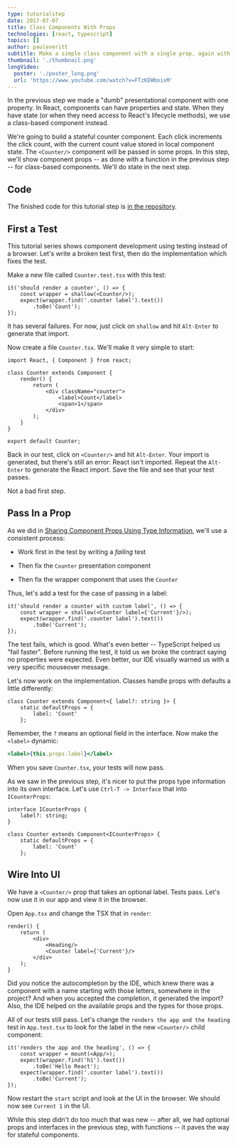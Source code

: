 ```yaml
---
type: tutorialstep
date: 2017-07-07
title: Class Components With Props
technologies: [react, typescript]
topics: []
author: pauleveritt
subtitle: Make a simple class component with a single prop, again with a TypeScript interface describing the props.
thumbnail: './thumbnail.png'
longVideo:
  poster: './poster_long.png'
  url: 'https://www.youtube.com/watch?v=FTzKEWboixM'
---
```


In the previous step we made a "dumb" presentational component with one
property. In React, components can have properties and state. When they
have state (or when they need access to React's lifecycle methods), we use
a class-based component instead.

We're going to build a stateful counter component. Each click increments the
click count, with the current count value stored in local component state.
The `<Counter/>` component will be passed in some props. In this step,
we'll show component props -- as done with a function in the previous
step -- for class-based components. We'll do state in the next step.

## Code

The finished code for this tutorial step is 
[in the repository](https://github.com/JetBrains/pycharm_guide/tree/master/demos/tutorials/react_typescript_tdd/class_props).

## First a Test

This tutorial series shows component development using testing instead of a
browser. Let's write a broken test first, then do the implementation which
fixes the test.

Make a new file called `Counter.test.tsx` with this test:

```typescript{}
it('should render a counter', () => {
    const wrapper = shallow(<Counter/>);
    expect(wrapper.find('.counter label').text())
        .toBe('Count');
});
```

It has several failures. For now, just click on `shallow` and hit
`Alt-Enter` to generate that import.

Now create a file `Counter.tsx`. We'll make it very simple to start:

```typescript{}
import React, { Component } from react;

class Counter extends Component {
    render() {
        return (
            <div className="counter">
                <label>Count</label>
                <span>1</span>
            </div>
        );
    }
}

export default Counter;
```

Back in our test, click on `<Counter/>` and hit `Alt-Enter`. Your import
is generated, but there's still an error: React isn't imported. Repeat the
`Alt-Enter` to generate the React import. Save the file and see that your
test passes.

Not a bad first step.

## Pass In a Prop

As we did in [Sharing Component Props Using Type Information](../props/), 
we'll use a consistent process:

- Work first in the test by writing a *failing* test

- Then fix the `Counter` presentation component

- Then fix the wrapper component that uses the `Counter`

Thus, let's add a test for the case of passing in a label:

```typescript{}
it('should render a counter with custom label', () => {
    const wrapper = shallow(<Counter label={'Current'}/>);
    expect(wrapper.find('.counter label').text())
        .toBe('Current');
});
```

The test fails, which is good. What's even better -- TypeScript helped us
"fail faster". Before running the test, it told us we broke the contract
saying no properties were expected. Even better, our IDE visually warned us
with a very specific mouseover message.

Let's now work on the implementation. Classes handle props with defaults a
little differently:

```typescript{}
class Counter extends Component<{ label?: string }> {
    static defaultProps = {
        label: 'Count'
    };
```
    
Remember, the `?` means an optional field in the interface. Now make the
`<label>` dynamic:

```jsx
<label>{this.props.label}</label>
```

When you save `Counter.tsx`, your tests will now pass.

As we saw in the previous step, it's nicer to put the props type information
into its own interface. Let's use `Ctrl-T -> Interface` that into `ICounterProps`:

```typescript{}
interface ICounterProps {
    label?: string;
}

class Counter extends Component<ICounterProps> {
    static defaultProps = {
        label: 'Count'
    };
```

## Wire Into UI

We have a `<Counter/>` prop that takes an optional label. Tests pass. Let's
now use it in our app and view it in the browser.

Open `App.tsx` and change the TSX that in `render`:

```typescript{}
render() {
    return (
        <div>
            <Heading/>
            <Counter label={'Current'}/>
        </div>
    );
}
```

Did you notice the autocompletion by the IDE, which knew there was a component
with a name starting with those letters, somewhere in the project? And when
you accepted the completion, it generated the import? Also, the IDE helped
on the available props and the types for those props.

All of our tests still pass. Let's change the
`renders the app and the heading` test in `App.test.tsx` to look for the
label in the new `<Counter/>` child component:

```typescript{}
it('renders the app and the heading', () => {
    const wrapper = mount(<App/>);
    expect(wrapper.find('h1').text())
        .toBe('Hello React');
    expect(wrapper.find('.counter label').text())
        .toBe('Current');
});
```

Now restart the `start` script and look at the UI in the browser. We
should now see `Current 1` in the UI.

While this step didn't do too much that was new -- after all, we had optional
props and interfaces in the previous step, with functions -- it paves the
way for stateful components.
